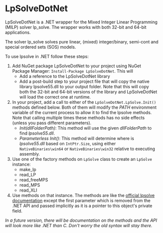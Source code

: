 # LpSolveDotNet
LpSolveDotNet is a .NET wrapper for the Mixed Integer Linear Programming (MILP) solver lp_solve. The wrapper works with both 32-bit and 64-bit applications.

The solver lp_solve solves pure linear, (mixed) integer/binary, semi-cont and special ordered sets (SOS) models.

To use lpsolve in .NET follow these steps:

1. Add NuGet package LpSolveDotNet to your project using NuGet Package Manager: `Install-Package LpSolveDotNet`. This will
   * Add a reference to the LpSolveDotNet library
   * Add a post-build step to your project file that will copy the native library lpsolve55.dll to your output folder. Note that this will copy both the 32-bit and 64-bit versions of the library and LpSolveDotNet  will load the correct one at runtime.
2. In your project, add a call to either of the `LpSolveDotNet.LpSolve.Init()` methods defined below. Both of them will modify the *PATH* environment variable of the current process to allow it to find the lpsolve methods. Note that calling multiple times these methods has no side effects (unless you pass different parameters).
   * *Init(dllFolderPath)*:  This method will use the given *dllFolderPath* to find *lpsolve55.dll*.
   * *Parameterless Init()*:  This method will determine where is *lpsolve55.dll* based on `IntPtr.Size`, using either `NativeBinaries\win64` or `NativeBinaries\win32` relative to executing assembly.
3. Use one of the factory methods on `LpSolve` class to create an `LpSolve` instance:
   * make_lp
   * read_LP
   * read_freeMPS
   * read_MPS
   * read_XLI
4. Use methods on that instance. The methods are like the [official lpsolve documentation](http://lpsolve.sourceforge.net/5.5/index.htm) except the first parameter which is removed from the .NET API and passed implicitly as it is a pointer to this object's private field.

*In a future version, there will be documentation on the methods and the API will look more like .NET than C. Don't worry the old syntax will stay there.*
